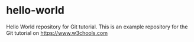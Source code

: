 # hello-world
Hello World repository for Git tutorial.
This is an example repository for the Git tutorial on https://www.w3chools.com
